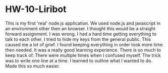 # HW-10-Liribot
This is my first 'real' node.js application. We used node.js and javascript in an environment other then an browser. I thought this would be a straight forward assignment. I was wrong. I had a hard time getting everything to talk to each other. I tried to hide my keys from the general public. This caused me a lot of grief. I found keeping everything in order took more time then needed. It was a really good learning experience. There is so much to keep track of. There were multiple times when I confused myself. The trick was to write one line at a time. I learned to outline what I wanted to do. Made this so much easier. 

